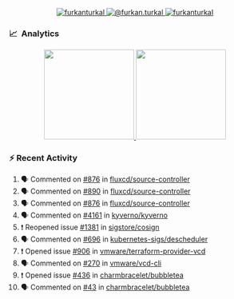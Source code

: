 <p align="center">
  <a href="https://linkedin.com/in/furkanturkal" target="blank">
    <img src="https://img.shields.io/badge/linkedin-%230077B5.svg?&style=for-the-badge&logo=linkedin&logoColor=white" alt="furkanturkal" />
  </a>
  <a href="https://medium.com/@furkan.turkal" target="blank">
    <img src="https://img.shields.io/badge/medium-%2312100E.svg?&style=for-the-badge&logo=medium&logoColor=white" alt="@furkan.turkal" />
  </a>
  <a href="https://twitter.com/furkanturkaI" target="blank">
    <img src="https://img.shields.io/badge/Twitter-1DA1F2?style=for-the-badge&logo=twitter&logoColor=white" alt="furkanturkaI" />
  </a>
</p>

### 📈 &nbsp;Analytics

<p align="center">
  <a href="https://coderstats.net/github/#Dentrax">
    <img height="180em" src="https://github-readme-stats-eight-theta.vercel.app/api?username=Dentrax&show_icons=true&theme=algolia&include_all_commits=true&count_private=true&line_height=26"/>
    <img height="180em" src="https://github-readme-stats-eight-theta.vercel.app/api/top-langs/?username=Dentrax&layout=compact&langs_count=8&theme=algolia&line_height=26"/>
  </a>
</p>

### :zap: Recent Activity

<!--START_SECTION:activity-->
1. 🗣 Commented on [#876](https://github.com/fluxcd/source-controller/issues/876) in [fluxcd/source-controller](https://github.com/fluxcd/source-controller)
2. 🗣 Commented on [#890](https://github.com/fluxcd/source-controller/issues/890) in [fluxcd/source-controller](https://github.com/fluxcd/source-controller)
3. 🗣 Commented on [#876](https://github.com/fluxcd/source-controller/issues/876) in [fluxcd/source-controller](https://github.com/fluxcd/source-controller)
4. 🗣 Commented on [#4161](https://github.com/kyverno/kyverno/issues/4161) in [kyverno/kyverno](https://github.com/kyverno/kyverno)
5. ❗️ Reopened issue [#1381](https://github.com/sigstore/cosign/issues/1381) in [sigstore/cosign](https://github.com/sigstore/cosign)
6. 🗣 Commented on [#696](https://github.com/kubernetes-sigs/descheduler/issues/696) in [kubernetes-sigs/descheduler](https://github.com/kubernetes-sigs/descheduler)
7. ❗️ Opened issue [#906](https://github.com/vmware/terraform-provider-vcd/issues/906) in [vmware/terraform-provider-vcd](https://github.com/vmware/terraform-provider-vcd)
8. 🗣 Commented on [#270](https://github.com/vmware/vcd-cli/issues/270) in [vmware/vcd-cli](https://github.com/vmware/vcd-cli)
9. ❗️ Opened issue [#436](https://github.com/charmbracelet/bubbletea/issues/436) in [charmbracelet/bubbletea](https://github.com/charmbracelet/bubbletea)
10. 🗣 Commented on [#43](https://github.com/charmbracelet/bubbletea/issues/43) in [charmbracelet/bubbletea](https://github.com/charmbracelet/bubbletea)
<!--END_SECTION:activity-->
